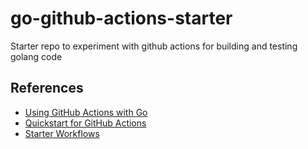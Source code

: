 # go-github-actions-starter

Starter repo to experiment with github actions for building and testing golang code

## References

- [Using GitHub Actions with Go](https://blog.kowalczyk.info/article/8dd9c2c0413047c589a321b1ccba7129/using-github-actions-with-go.html)
- [Quickstart for GitHub Actions](https://docs.github.com/en/actions/quickstart)
- [Starter Workflows](https://github.com/actions/starter-workflows)